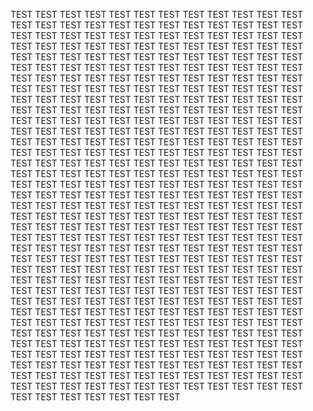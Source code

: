 TEST
TEST
TEST
TEST
TEST
TEST
TEST
TEST
TEST
TEST
TEST
TEST
TEST
TEST
TEST
TEST
TEST
TEST
TEST
TEST
TEST
TEST
TEST
TEST
TEST
TEST
TEST
TEST
TEST
TEST
TEST
TEST
TEST
TEST
TEST
TEST
TEST
TEST
TEST
TEST
TEST
TEST
TEST
TEST
TEST
TEST
TEST
TEST
TEST
TEST
TEST
TEST
TEST
TEST
TEST
TEST
TEST
TEST
TEST
TEST
TEST
TEST
TEST
TEST
TEST
TEST
TEST
TEST
TEST
TEST
TEST
TEST
TEST
TEST
TEST
TEST
TEST
TEST
TEST
TEST
TEST
TEST
TEST
TEST
TEST
TEST
TEST
TEST
TEST
TEST
TEST
TEST
TEST
TEST
TEST
TEST
TEST
TEST
TEST
TEST
TEST
TEST
TEST
TEST
TEST
TEST
TEST
TEST
TEST
TEST
TEST
TEST
TEST
TEST
TEST
TEST
TEST
TEST
TEST
TEST
TEST
TEST
TEST
TEST
TEST
TEST
TEST
TEST
TEST
TEST
TEST
TEST
TEST
TEST
TEST
TEST
TEST
TEST
TEST
TEST
TEST
TEST
TEST
TEST
TEST
TEST
TEST
TEST
TEST
TEST
TEST
TEST
TEST
TEST
TEST
TEST
TEST
TEST
TEST
TEST
TEST
TEST
TEST
TEST
TEST
TEST
TEST
TEST
TEST
TEST
TEST
TEST
TEST
TEST
TEST
TEST
TEST
TEST
TEST
TEST
TEST
TEST
TEST
TEST
TEST
TEST
TEST
TEST
TEST
TEST
TEST
TEST
TEST
TEST
TEST
TEST
TEST
TEST
TEST
TEST
TEST
TEST
TEST
TEST
TEST
TEST
TEST
TEST
TEST
TEST
TEST
TEST
TEST
TEST
TEST
TEST
TEST
TEST
TEST
TEST
TEST
TEST
TEST
TEST
TEST
TEST
TEST
TEST
TEST
TEST
TEST
TEST
TEST
TEST
TEST
TEST
TEST
TEST
TEST
TEST
TEST
TEST
TEST
TEST
TEST
TEST
TEST
TEST
TEST
TEST
TEST
TEST
TEST
TEST
TEST
TEST
TEST
TEST
TEST
TEST
TEST
TEST
TEST
TEST
TEST
TEST
TEST
TEST
TEST
TEST
TEST
TEST
TEST
TEST
TEST
TEST
TEST
TEST
TEST
TEST
TEST
TEST
TEST
TEST
TEST
TEST
TEST
TEST
TEST
TEST
TEST
TEST
TEST
TEST
TEST
TEST
TEST
TEST
TEST
TEST
TEST
TEST
TEST
TEST
TEST
TEST
TEST
TEST
TEST
TEST
TEST
TEST
TEST
TEST
TEST
TEST
TEST
TEST
TEST
TEST
TEST
TEST
TEST
TEST
TEST
TEST
TEST
TEST
TEST
TEST
TEST
TEST
TEST
TEST
TEST
TEST
TEST
TEST
TEST
TEST
TEST
TEST
TEST
TEST
TEST
TEST
TEST
TEST
TEST
TEST
TEST
TEST
TEST
TEST
TEST
TEST
TEST
TEST
TEST
TEST
TEST
TEST
TEST
TEST
TEST
TEST
TEST
TEST
TEST
TEST
TEST
TEST
TEST
TEST
TEST
TEST
TEST
TEST
TEST
TEST
TEST
TEST
TEST
TEST
TEST
TEST
TEST
TEST
TEST
TEST
TEST
TEST
TEST
TEST
TEST
TEST
TEST
TEST
TEST
TEST
TEST
TEST
TEST
TEST
TEST
TEST
TEST
TEST
TEST
TEST
TEST
TEST
TEST
TEST
TEST
TEST
TEST
TEST
TEST
TEST
TEST
TEST
TEST
TEST
TEST
TEST
TEST
TEST
TEST
TEST
TEST
TEST
TEST
TEST
TEST
TEST
TEST
TEST
TEST
